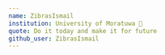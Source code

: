 ```yaml
---
name: ZibrasIsmail
institution: University of Moratuwa 🚩
quote: Do it today and make it for future
github_user: ZibrasIsmail
---
```

